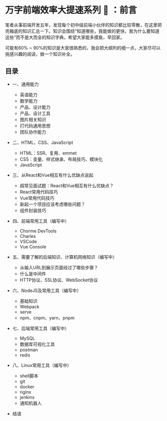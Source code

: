 # 万字前端效率大提速系列 🚀 ：前言

笔者从事前端开发五年，发现每个初中级前端小伙伴的知识都比较零散，在这里把兜箱底的知识汇总一下。知识会围绕“知道哪些，我能做的更快，我为什么要知道这些”而不是大而全的知识字典，希望大家能多摸鱼，早回家。

可能有60% ~ 90%的知识是大家很熟悉的，我会把大纲列的细一点，大家尽可以挑感兴趣的阅读，做一个知识补全。

## 目录

- 一、通用能力
  - 英语能力
  - 数学能力
  - 产品、设计能力
  - 产品、设计工具
  - 图片相关知识
  - 打代码通用思想
  - 团队协作能力

- 二、HTML、CSS、JavaScript
  - HTML：SSR、复用、emmet
  - CSS：变量、样式继承、布局技巧、模块化
  - JavaScript

- 三、从React和Vue相互有什么优缺点说起
  - 超常见面试题：React和Vue相互有什么优缺点？
  - React常用代码技巧
  - Vue常用代码技巧
  - 新起一个项目应该考虑哪些问题？
  - 组件封装技巧

- 四、前端常用工具（编写中）
  - Chorme DevTools
  - Charles
  - VSCode
  - Vue Console

- 五、需要了解的后端知识、计算机网络知识（编写中）
  - 从输入URL到展示页面经过了哪些步骤？
  - 什么是中间件
  - HTTP协议、SSL协议、WebSocket协议

- 六、NodeJS及常用工具（编写中）
  - 基础知识
  - Webpack
  - serve
  - npm、cnpm、yarn、pnpm

- 七、后端常用工具（编写中）
  - MySQL
  - 数据库可视化工具
  - postman
  - redis

- 八、Linux常用工具（编写中）
  - shell脚本
  - git
  - docker
  - nginx
  - jenkins
  - 通知机器人

- 结语